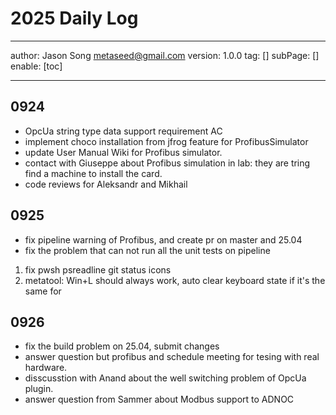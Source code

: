 # 2025 Daily Log
---
author: Jason Song <metaseed@gmail.com>
version: 1.0.0
tag: []
subPage: []
enable: [toc]

---
## 0924
* OpcUa string type data support requirement AC
* implement choco installation from jfrog feature for ProfibusSimulator
* update User Manual Wiki for Profibus simulator.
* contact with Giuseppe about Profibus simulation in lab: they are tring find a machine to install the card.
* code reviews for Aleksandr and Mikhail
## 0925
* fix pipeline warning of Profibus, and create pr on master and 25.04
* fix the problem that can not run all the unit tests on pipeline
1. fix pwsh psreadline git status icons
1. metatool: Win+L should always work, auto clear keyboard state if it's the same for 
## 0926
* fix the build problem on 25.04, submit changes
* answer question but profibus and schedule meeting for tesing with real hardware.
* disscusstion with Anand about the well switching problem of OpcUa plugin.
* answer question from Sammer about Modbus support to ADNOC
